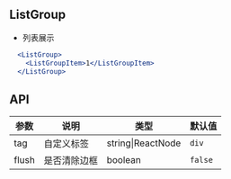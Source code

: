 ## ListGroup

- 列表展示

````jsx
  <ListGroup>
    <ListGroupItem>1</ListGroupItem>
  </ListGroup>
````

## API

| 参数 | 说明 | 类型 | 默认值 |
| --- | --- | --- | --- |
| tag | 自定义标签 | string\|ReactNode | `div` |
| flush | 是否清除边框 | boolean | `false` |
